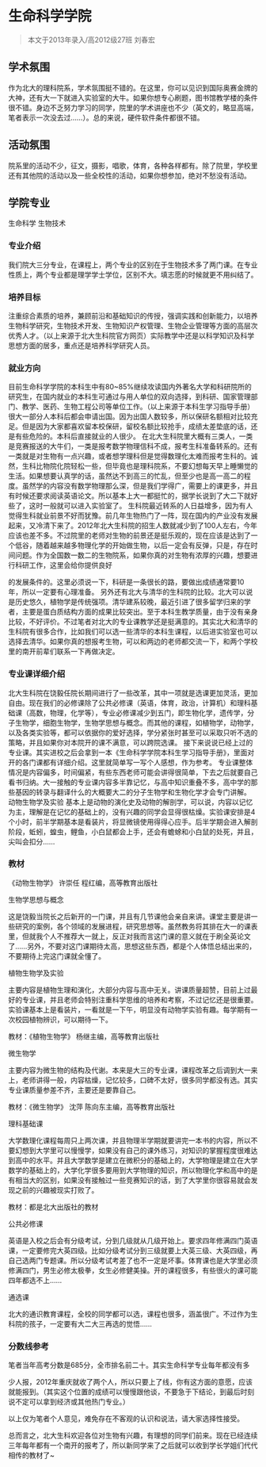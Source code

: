 # 生命科学学院

> 本文于2013年录入/高2012级27班 刘春宏

## 学术氛围

作为北大的理科院系，学术氛围挺不错的。在这里，你可以见识到国际奥赛金牌的大神，还有大一下就进入实验室的大牛。如果你想专心刷题，图书馆教学楼的条件很不错。身边不乏努力学习的同学，院里的学术讲座也不少（英文的，略显高端，笔者表示一次没去过……）。总的来说，硬件软件条件都很不错。



## 活动氛围

院系里的活动不少，征文，摄影，唱歌，体育，各种各样都有。除了院里，学校里还有其他院的活动以及一些全校性的活动，如果你想参加，绝对不愁没有活动。



## 学院专业

生命科学 生物技术



### 专业介绍

我们院大三分专业，在课程上，两个专业的区别在于生物技术多了两门课。在专业性质上，两个专业都是理学学士学位，区别不大。填志愿的时候就更不用纠结了。



### 培养目标

注重综合素质的培养，兼顾前沿和基础知识的传授，强调实践和创新能力，以培养生物科学研究，生物技术开发、生物知识产权管理、生物企业管理等方面的高层次优秀人才。（以上来源于北大生科院官方网页）实际教学中还是以科学知识及科学思想方面的居多，重点还是培养科学研究人员。



### 就业方向

目前生命科学学院的本科生中有80~85%继续攻读国内外著名大学和科研院所的研究生，在国内就业的本科生可通过与用人单位的双向选择，到科研、国家管理部门、教学、医药、生物工程公司等单位工作。（以上来源于本科生学习指导手册）很大一部分人本科后都会申请出国。因为出国人数较多，所以保研名额相对比较充足。但是因为大家都喜欢留本校保研，留校名额比较抢手，成绩太差垫底的话，还是有些危险的。本科后直接就业的人很少。 在北大生科院里大概有三类人，一类是竞赛报送的大牛们，一类是报考数学物理信科不成，报考生科准备转系的。还有一类就是对生物有一点兴趣，或者想学理科但是觉得数理化太难而报考生科的。诚然，生科比物院化院轻松一些，但毕竟也是理科院系，不要幻想每天早上睡懒觉的生活。如果想要认真学的话，虽然达不到高三的忙乱，但至少也是高一高二的程度。虽然学的内容没有数学物理那么深，但是我们学得广，需要上的课更多，并且有时候还要求阅读英语论文。所以基本上大一都挺忙的，据学长说到了大二下就好些了，这时一般就可以进入实验室了。 生科院最近转系的人日益增多，因为有人觉得生科就业前景不好而犹豫。前几年生物热门了一阵，现在国内的产业没有发展起来，又冷清下来了。2012年北大生科院的招生人数就减少到了100人左右，今年应该也差不多。不过院里的老师对生物的前景还是挺乐观的，现在应该是达到了一个低谷，随着越来越多物理化学的开始做生物，以后一定会有反弹，只是，存在时间问题。作为全国数一数二的生物院系，如果你真的对生物有浓厚的兴趣，想要进行科研工作，这里会给你提供良好

的发展条件的。这里必须说一下，科研是一条很长的路，要做出成绩通常要10年，所以一定要有心理准备。 另外还有北大与清华的生科院的比较。北大可以说是历史悠久，植物学是传统强项。清华建系较晚，最近引进了很多留学归来的学者，主要是蛋白质结构方面的成果比较突出。至于本科生教学质量，由于没有亲身比较，不好评价。不过笔者对北大的专业课教学还是挺满意的。其实北大和清华的生科院有很多合作，比如我们可以选一些清华的本科生课程，以后进实验室也可以选择去清华。如果你真的想报考生物，可以和两边的老师都交流一下，和两个学校里的南开前辈们联系一下再做决定。


### 专业课详细介绍

北大生科院在饶毅任院长期间进行了一些改革，其中一项就是选课更加灵活，更加自由。现在我们的必修课除了公共必修课（英语，体育，政治，计算机）和理科基础课（高数，物理，化学等），专业必修课减少到五门，即生物化学，遗传学，分子生物学，细胞生物学，生物学思想与概念。而其他的课程，如植物学，动物学，以及各类实验等，都可以依据你的爱好选择，学分紧张时甚至可以采取只听不选的策略，并且如果你对本院开的课不满意，可以跨院选课。 接下来说说已经上过的专业课。其实进校之后会拿到一本《生命科学学院本科生学习指导手册》，里面对开的各门课都有详细介绍。这里就简单写一写个人感想，作为参考。 专业课整体情况是内容偏多，时间偏紧，有些东西老师可能会讲得很简单，下去之后就要自己看书归纳。大一接触的专业课内容多半靠记忆，与高中知识重叠不多，高中学的那些基因的转录与翻译什么的大概要大二的分子生物学和生物化学才会专门讲解。 动物生物学及实验 基本上是动物的演化史及动物的解剖学，可以说，内容以记忆为主，理解是在记忆的基础上的，没有兴趣的同学会显得很枯燥。实验课安排是4个小时，前半学期基本是看装片，将显微镜使用得得心应手。后半学期会进入解剖阶段，蚯蚓，蝗虫，鲤鱼，小白鼠都会上手，还会有蟾蜍和小白鼠的处死，并且，尖叫会扣分……



### 教材

《动物生物学》 许崇任 程红编，高等教育出版社

生物学思想与概念

这是饶毅当院长之后新开的一门课，并且有几节课他会亲自来讲。课堂主要是讲一些研究的案例，各个领域的发展进程，研究思想等。虽然教务将其排在大一的课表里，但就我个人不推荐大一就上，反正对我而言这门课的意义就在于刷全英论文了……另外，不要对这门课期待太高，思想这些东西，都是个人体悟总结出来的，不要期待上完这门课就全懂了。

植物生物学及实验

主要内容是植物生理和演化，大部分内容与高中无关。讲课质量超赞，目前上过最好的专业课，并且老师会特别注重科学思维的培养和考察，不过记忆还是很重要。实验课基本上是看装片，一看就是一下午，明显没有动物学实验有趣。每学期有一次校园植物辨识，可以期待一下。

教材：《植物生物学》 杨继主编，高等教育出版社

微生物学

主要内容为微生物的结构及代谢。本来是大三的专业课，课程改革之后调到大一来上，老师讲得一般，内容枯燥，记忆较多，口碑不太好，很多同学都没有选。其实专业课质量参差不齐，主要还是要靠自己。


教材：《微生物学》 沈萍 陈向东主编，高等教育出版社

理科基础课

大学数理化课程每周只上两次课，并且物理半学期就要讲完一本书的内容，所以不要幻想到大学里可以慢慢学，如果没有自己的课外练习，对知识的掌握程度很难达到高中的水平。并且大学数学是建立在微积分的基础上的，大学物理是建立在大学数学的基础上的，大学化学很多要用到大学物理的知识，所以物理化学和高中的是有相当大的区别，如果没有接触过一些竞赛知识的话，到了大学里你很容易就会发现之前的兴趣被现实打败了。

教材：都是北大出版社的教材

公共必修课

英语是入校之后会有分级考试，分到几级就从几级开始上。要求四年修满四门英语课，一定要修完大英四级。比如分级考试分到三级就要上大英三级、大英四级，再自己选两门专题课。所以分级考试考差了也不一定是坏事。体育课也是大学里必须修满四门，男生必修太极拳，女生必修健美操。开的课程很多，有些很火的课可能四年都选不上……

通选课

北大的通识教育课程，全校的同学都可以选，课程也很多，涵盖很广。不过作为生科院的孩子，一定要有大二大三再选的觉悟……


### 分数线参考

笔者当年高考分数是685分，全市排名前二十。其实生命科学专业每年都没有多

少人报，2012年重庆就收了两个人，所以只要上了线，你有这方面的意愿，应该就能报到。（其实这个位置的成绩可以慢慢跟他谈，不要急于下结论，到最后时刻说不定可以拿到经济或其他热门专业。）



以上仅为笔者个人意见，难免存在不客观的认识和说法，请大家选择性接受。

总而言之，北大生科欢迎各位对生物有兴趣，有理想的同学们前来。现在已经连续三年每年都有一个南开的报考了，所以新同学来了之后就可以收到学长学姐们代代相传的教材了~